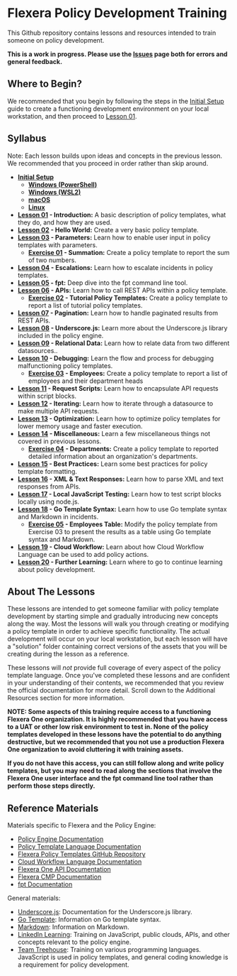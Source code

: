 # Flexera Policy Development Training

This Github repository contains lessons and resources intended to train someone on policy development.

**This is a work in progress. Please use the [Issues](https://github.com/flexera-public/policy_engine_training/issues) page both for errors and general feedback.**

## Where to Begin?

We recommended that you begin by following the steps in the [Initial Setup](https://github.com/flexera-public/policy_engine_training/blob/main/setup/README.md) guide to create a functioning development environment on your local workstation, and then proceed to [Lesson 01](https://github.com/flexera-public/policy_engine_training/blob/main/lessons/01_introduction/README.md).

## Syllabus

Note: Each lesson builds upon ideas and concepts in the previous lesson. We recommended that you proceed in order rather than skip around.

* **[Initial Setup](https://github.com/flexera-public/policy_engine_training/blob/main/setup/README.md)**
  * **[Windows (PowerShell)](https://github.com/flexera-public/policy_engine_training/blob/main/setup/windows_powershell/README.md)**
  * **[Windows (WSL2)](https://github.com/flexera-public/policy_engine_training/blob/main/setup/windows_wsl2/README.md)**
  * **[macOS](https://github.com/flexera-public/policy_engine_training/blob/main/setup/macos/README.md)**
  * **[Linux](https://github.com/flexera-public/policy_engine_training/blob/main/setup/linux/README.md)**
* **[Lesson 01](https://github.com/flexera-public/policy_engine_training/blob/main/lessons/01_introduction/README.md) - Introduction:** A basic description of policy templates, what they do, and how they are used.
* **[Lesson 02](https://github.com/flexera-public/policy_engine_training/blob/main/lessons/02_hello_world/README.md) - Hello World:** Create a very basic policy template.
* **[Lesson 03](https://github.com/flexera-public/policy_engine_training/blob/main/lessons/03_parameters/README.md) - Parameters:** Learn how to enable user input in policy templates with parameters.
  * **[Exercise 01](https://github.com/flexera-public/policy_engine_training/blob/main/exercises/01_summation/README.md) - Summation:** Create a policy template to report the sum of two numbers.
* **[Lesson 04](https://github.com/flexera-public/policy_engine_training/blob/main/lessons/04_escalations/README.md) - Escalations:** Learn how to escalate incidents in policy templates.
* **[Lesson 05](https://github.com/flexera-public/policy_engine_training/blob/main/lessons/05_fpt/README.md) - fpt:** Deep dive into the fpt command line tool.
* **[Lesson 06](https://github.com/flexera-public/policy_engine_training/blob/main/lessons/06_api/README.md) - APIs:** Learn how to call REST APIs within a policy template.
  * **[Exercise 02](https://github.com/flexera-public/policy_engine_training/blob/main/exercises/02_tutorial_templates/README.md) - Tutorial Policy Templates:** Create a policy template to report a list of tutorial policy templates.
* **[Lesson 07](https://github.com/flexera-public/policy_engine_training/blob/main/lessons/07_pagination/README.md) - Pagination:** Learn how to handle paginated results from REST APIs.
* **[Lesson 08](https://github.com/flexera-public/policy_engine_training/blob/main/lessons/08_underscore/README.md) - Underscore.js:** Learn more about the Underscore.js library included in the policy engine.
* **[Lesson 09](https://github.com/flexera-public/policy_engine_training/blob/main/lessons/09_relational_data/README.md) - Relational Data:** Learn how to relate data from two different datasources..
* **[Lesson 10](https://github.com/flexera-public/policy_engine_training/blob/main/lessons/10_debugging/README.md) - Debugging:** Learn the flow and process for debugging malfunctioning policy templates.
  * **[Exercise 03](https://github.com/flexera-public/policy_engine_training/blob/main/exercises/03_employees/README.md) - Employees:** Create a policy template to report a list of employees and their department heads
* **[Lesson 11](https://github.com/flexera-public/policy_engine_training/blob/main/lessons/11_request_scripts/README.md) - Request Scripts:** Learn how to encapsulate API requests within script blocks.
* **[Lesson 12](https://github.com/flexera-public/policy_engine_training/blob/main/lessons/12_iterating/README.md) - Iterating:** Learn how to iterate through a datasource to make multiple API requests.
* **[Lesson 13](https://github.com/flexera-public/policy_engine_training/blob/main/lessons/13_optimization/README.md) - Optimization:** Learn how to optimize policy templates for lower memory usage and faster execution.
* **[Lesson 14](https://github.com/flexera-public/policy_engine_training/blob/main/lessons/14_misc/README.md) - Miscellaneous:** Learn a few miscellaneous things not covered in previous lessons.
  * **[Exercise 04](https://github.com/flexera-public/policy_engine_training/blob/main/exercises/04_departments/README.md) - Departments:** Create a policy template to reported detailed information about an organization's departments.
* **[Lesson 15](https://github.com/flexera-public/policy_engine_training/blob/main/lessons/15_best_practices/README.md) - Best Practices:** Learn some best practices for policy template formatting.
* **[Lesson 16](https://github.com/flexera-public/policy_engine_training/blob/main/lessons/16_xml/README.md) - XML & Text Responses:** Learn how to parse XML and text responses from APIs.
* **[Lesson 17](https://github.com/flexera-public/policy_engine_training/blob/main/lessons/17_local_js/README.md) - Local JavaScript Testing:** Learn how to test script blocks locally using node.js.
* **[Lesson 18](https://github.com/flexera-public/policy_engine_training/blob/main/lessons/18_go_template/README.md) - Go Template Syntax:** Learn how to use Go template syntax and Markdown in incidents.
  * **[Exercise 05](https://github.com/flexera-public/policy_engine_training/blob/main/exercises/05_employees_table/README.md) - Employees Table:** Modify the policy template from Exercise 03 to present the results as a table using Go template syntax and Markdown.
* **[Lesson 19](https://github.com/flexera-public/policy_engine_training/blob/main/lessons/19_cwf/README.md) - Cloud Workflow:** Learn about how Cloud Workflow Language can be used to add policy actions.
* **[Lesson 20](https://github.com/flexera-public/policy_engine_training/blob/main/lessons/20_further_learning/README.md) - Further Learning:** Learn where to go to continue learning about policy development.

## About The Lessons

These lessons are intended to get someone familiar with policy template development by starting simple and gradually introducing new concepts along the way. Most the lessons will walk you through creating or modifying a policy template in order to achieve specific functionality. The actual development will occur on your local workstation, but each lesson will have a "solution" folder containing correct versions of the assets that you will be creating during the lesson as a reference.

These lessons will *not* provide full coverage of every aspect of the policy template language. Once you've completed these lessons and are confident in your understanding of their contents, we recommended that you review the official documentation for more detail. Scroll down to the Additional Resources section for more information.

**NOTE: Some aspects of this training require access to a functioning Flexera One organization. It is highly recommended that you have access to a UAT or other low risk environment to test in. None of the policy templates developed in these lessons have the potential to do anything destructive, but we recommended that you not use a production Flexera One organization to avoid cluttering it with training assets.**

**If you do not have this access, you can still follow along and write policy templates, but you may need to read along the sections that involve the Flexera One user interface and the fpt command line tool rather than perform those steps directly.**

## Reference Materials

Materials specific to Flexera and the Policy Engine:

* [Policy Engine Documentation](https://docs.flexera.com/flexera/EN/Automation/AboutPolicies.htm)
* [Policy Template Language Documentation](https://docs.flexera.com/flexera/EN/Automation/PTL.htm)
* [Flexera Policy Templates GitHub Repository](https://github.com/flexera-public/policy_templates)
* [Cloud Workflow Language Documentation](https://docs.flexera.com/flexera/EN/Automation/CWL.htm)
* [Flexera One API Documentation](https://developer.flexera.com/)
* [Flexera CMP Documentation](https://docs.rightscale.com/)
* [fpt Documentation](https://github.com/flexera-public/policy_sdk/blob/master/cmd/fpt/README.md)

General materials:

* [Underscore.js](https://underscorejs.org/): Documentation for the Underscore.js library.
* [Go Template](https://pkg.go.dev/text/template): Information on Go template syntax.
* [Markdown](https://www.markdownguide.org/): Information on Markdown.
* [LinkedIn Learning](https://www.linkedin.com/learning/): Training on JavaScript, public clouds, APIs, and other concepts relevant to the policy engine.
* [Team Treehouse](https://teamtreehouse.com/): Training on various programming languages. JavaScript is used in policy templates, and general coding knowledge is a requirement for policy development.

